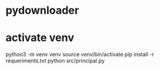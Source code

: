 # pydownloader


# activate venv

python3 -m venv venv
source venv/bin/activate
pip install -r requeriments.txt
python src/principal.py
